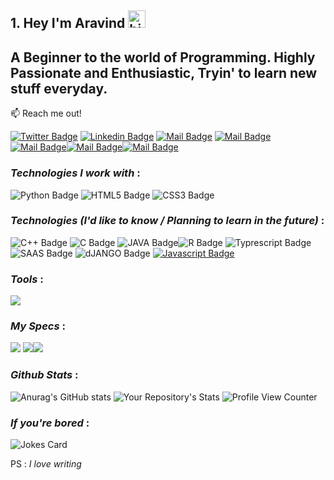 ## 1. Hey I'm Aravind <img src="https://user-images.githubusercontent.com/1303154/88677602-1635ba80-d120-11ea-84d8-d263ba5fc3c0.gif" width="28px" alt="hi">

**A Beginner to the world of Programming.
Highly Passionate and Enthusiastic, Tryin' to learn new stuff everyday.**
---
:mailbox: Reach me out!


 [![Twitter Badge](https://img.shields.io/badge/Twitter-1DA1F2?style=for-the-badge&logo=twitter&logoColor=white)](https://twitter.com/Aravind_S_99) [![Linkedin Badge](https://img.shields.io/badge/LinkedIn-0077B5?style=for-the-badge&logo=linkedin&logoColor=white)](https://www.linkedin.com/in/aravind-s-25088621b/) [![Mail Badge](https://img.shields.io/badge/Instagram-E4405F?style=for-the-badge&logo=instagram&logoColor=white)](https://www.instagram.com/aravind._.7/) [![Mail Badge](https://img.shields.io/badge/Gmail-D14836?style=for-the-badge&logo=gmail&logoColor=white)](mailto:arvisrinivas2004@gmail.com) [![Mail Badge](https://img.shields.io/badge/Telegram-2CA5E0?style=for-the-badge&logo=telegram&logoColor=white)](@aravind_7)[![Mail Badge](https://img.shields.io/badge/dev.to-0A0A0A?style=for-the-badge&logo=dev.to&logoColor=white)](https://dev.to/aravind2707)[![Mail Badge](https://img.shields.io/badge/Reddit-FF4500?style=for-the-badge&logo=reddit&logoColor=white)](https://www.reddit.com/user/aravind1206)



### ***Technologies I work with*** :
![Python Badge](https://img.shields.io/badge/Python-3776AB?style=for-the-badge&logo=python&logoColor=white) ![HTML5 Badge](https://img.shields.io/badge/HTML5-E34F26?style=for-the-badge&logo=html5&logoColor=white) ![CSS3 Badge](https://img.shields.io/badge/CSS3-1572B6?style=for-the-badge&logo=css3&logoColor=white) 

### ***Technologies (I'd like to know / Planning to learn in the future)*** : 



 ![C++ Badge](https://img.shields.io/badge/C%2B%2B-00599C?style=for-the-badge&logo=c%2B%2B&logoColor=white) ![C Badge](https://img.shields.io/badge/C-00599C?style=for-the-badge&logo=c&logoColor=white) ![JAVA Badge](https://img.shields.io/badge/Java-ED8B00?style=for-the-badge&logo=java&logoColor=white)![R Badge](https://img.shields.io/badge/R-276DC3?style=for-the-badge&logo=r&logoColor=white) ![Typrescript Badge](https://img.shields.io/badge/TypeScript-007ACC?style=for-the-badge&logo=typescript&logoColor=white) ![SAAS Badge](https://img.shields.io/badge/Sass-CC6699?style=for-the-badge&logo=sass&logoColor=white) ![dJANGO Badge](https://img.shields.io/badge/Django-092E20?style=for-the-badge&logo=django&logoColor=white)
 [![Javascript Badge](https://img.shields.io/badge/-Javascript-F0DB4F?style=for-the-badge&1labelColor=black&logo=javascript&logoColor=F0DB4F)](#) 
### ***Tools*** :
![](https://badgen.net/badge/icon/visualstudio?icon=visualstudio&label)![]()

### ***My Specs*** : 
![](https://img.shields.io/badge/AMD-Ryzen_5500U-ED1C24?style=for-the-badge&logo=amd&logoColor=white) ![](https://img.shields.io/badge/AMD-Radeon_Vega_7-ED1C24?style=for-the-badge&logo=amd&logoColor=white)![](https://img.shields.io/badge/Acer-ASPIRE_5-0078D6?style=for-the-badge&logo=windows&logoColor=white)


### ***Github Stats*** :
![Anurag's GitHub stats](https://github-readme-stats.vercel.app/api?username=aravind-2707&show_icons=true&theme=dark)
![Your Repository's Stats](https://github-readme-stats.vercel.app/api/top-langs/?username=aravind-2707&theme=dark)
![Profile View Counter](https://komarev.com/ghpvc/?username=aravind-2707)


### ***If you're bored*** : 
![Jokes Card](https://readme-jokes.vercel.app/api)

PS : *I love writing*


<!---
aravind-2707/aravind-2707 is a ✨ special ✨ repository because its `README.md` (this file) appears on your GitHub profile.
You can click the Preview link to take a look at your changes.
--->
